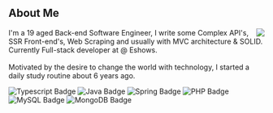 ## About Me

<img align="right" src="https://wsrv.nl/?url=https://i.pinimg.com/564x/cf/63/20/cf63203530049bba78e805e47c718638.jpg&w=230&h=230&fit=cover&mask=circle">
<p>
	I'm a 19 aged Back-end Software Engineer, I write some Complex API's, SSR Front-end's, Web Scraping and usually with MVC architecture & SOLID. Currently Full-stack developer at @ Eshows.
	<br /><br />
	Motivated by the desire to change the world with technology, I started a daily study routine about 6 years ago.
</p>

![Typescript Badge](https://img.shields.io/badge/Typescript-1d1d1d?style=for-the-badge&logo=typescript&logoColor=d6bd6b)
![Java Badge](https://img.shields.io/badge/Java-1d1d1d?style=for-the-badge&logo=java&logoColor=d6bd6b)
![Spring Badge](https://img.shields.io/badge/spring-1d1d1d?style=for-the-badge&logo=spring&logoColor=d6bd6b)
![PHP Badge](https://img.shields.io/badge/PHP-1d1d1d?style=for-the-badge&logo=PHP&logoColor=d6bd6b)
![MySQL Badge](https://img.shields.io/badge/MySQL-1d1d1d?style=for-the-badge&logo=mysql&logoColor=d6bd6b)
![MongoDB Badge](https://img.shields.io/badge/MongoDB-1d1d1d?style=for-the-badge&logo=mongodb&logoColor=d6bd6b)
